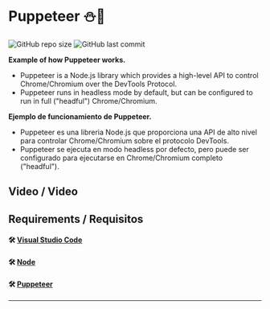 # Puppeteer ⛄🧵

![GitHub repo size](https://img.shields.io/github/repo-size/dfleper/Puppeteer?logo=github)
![GitHub last commit](https://img.shields.io/github/last-commit/dfleper/Puppeteer?color=blue&label=last-commit&logo=github&logoColor=white)

**Example of how Puppeteer works.**
- Puppeteer is a Node.js library which provides a high-level API to control Chrome/Chromium over the DevTools Protocol.
- Puppeteer runs in headless mode by default, but can be configured to run in full ("headful") Chrome/Chromium.

**Ejemplo de funcionamiento de Puppeteer.**
- Puppeteer es una libreria Node.js que proporciona una API de alto nivel para controlar Chrome/Chromium sobre el protocolo DevTools. 
- Puppeteer se ejecuta en modo headless por defecto, pero puede ser configurado para ejecutarse en Chrome/Chromium completo ("headful").

## Video / Video

## Requirements / Requisitos
#### 🛠 [Visual Studio Code](https://code.visualstudio.com/) 
#### 🛠 [Node](https://nodejs.org/) 
#### 🛠 [Puppeteer](https://pptr.dev/)

-----
